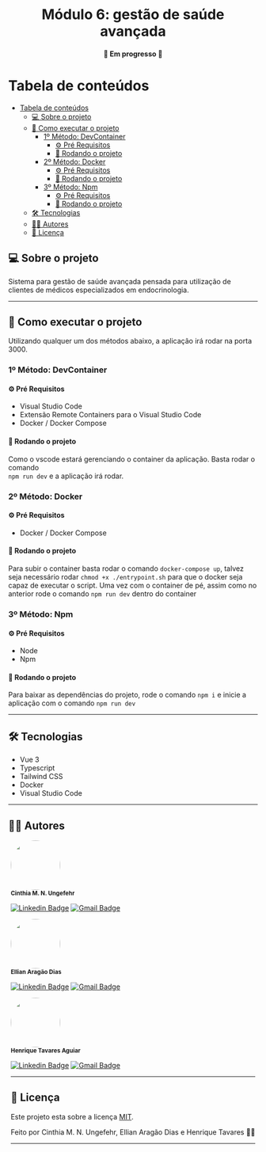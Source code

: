 <h1 align="center">
     Módulo 6: gestão de saúde avançada
</h1>

<h4 align="center">
	🚧 Em progresso 🚧
</h4>

# Tabela de conteúdos

- [Tabela de conteúdos](#tabela-de-conteúdos)
  - [💻 Sobre o projeto](#-sobre-o-projeto)
  - [🚀 Como executar o projeto](#-como-executar-o-projeto)
    - [1º Método: DevContainer](#1º-método-devcontainer)
      - [⚙️ Pré Requisitos](#️-pré-requisitos)
      - [🎲 Rodando o projeto](#-rodando-o-projeto)
    - [2º Método: Docker](#2º-método-docker)
      - [⚙️ Pré Requisitos](#️-pré-requisitos-1)
      - [🎲 Rodando o projeto](#-rodando-o-projeto-1)
    - [3º Método: Npm](#3º-método-npm)
      - [⚙️ Pré Requisitos](#️-pré-requisitos-2)
      - [🎲 Rodando o projeto](#-rodando-o-projeto-2)
  - [🛠 Tecnologias](#-tecnologias)
  - [🦸🤌 Autores](#-autores)
  - [📝 Licença](#-licença)

## 💻 Sobre o projeto

Sistema para gestão de saúde avançada pensada para utilização de clientes de
médicos especializados em endocrinologia.

---

## 🚀 Como executar o projeto

Utilizando qualquer um dos métodos abaixo, a aplicação irá rodar na porta 3000.

### 1º Método: DevContainer

#### ⚙️ Pré Requisitos

- Visual Studio Code
- Extensão Remote Containers para o Visual Studio Code
- Docker / Docker Compose

#### 🎲 Rodando o projeto

Como o vscode estará gerenciando o container da aplicação. Basta rodar o comando    
```npm run dev``` e a aplicação irá rodar.

### 2º Método: Docker

#### ⚙️ Pré Requisitos

- Docker / Docker Compose

#### 🎲 Rodando o projeto

Para subir o container basta rodar o comando ```docker-compose up```, talvez seja necessário rodar ```chmod +x ./entrypoint.sh``` para que o docker seja capaz de executar o script. Uma vez com o container de pé, assim como no anterior rode o comando ```npm run dev``` dentro do container

### 3º Método: Npm

#### ⚙️ Pré Requisitos

- Node
- Npm

#### 🎲 Rodando o projeto

Para baixar as dependências do projeto, rode o comando ```npm i``` e inicie a aplicação com o comando ```npm run dev```

---

## 🛠 Tecnologias

- Vue 3
- Typescript
- Tailwind CSS
- Docker
- Visual Studio Code

---

## 🦸🤌 Autores

<div style="display: flex; justify-content: space-around;">
<div style="display: inline">
 <img style="border-radius: 50%;" src="https://avatars.githubusercontent.com/u/56683006?s=400&u=b3558a3c0d46f8694bbea4f4f36223c70348a985&v=4" width="100px;" alt=""/>
 <br />
 <a><sub><b>Cinthia M. N. Ungefehr</b></sub></a>
 <br />
 
[![Linkedin Badge](https://img.shields.io/badge/-Cinthia-blue?style=flat-square&logo=Linkedin&logoColor=white&link=https://www.linkedin.com/in/cinthia-ungefehr-053898146/)](https://www.linkedin.com/in/cinthia-ungefehr-053898146/)
[![Gmail Badge](https://img.shields.io/badge/-ciin.nagahama@gmail.com-c14438?style=flat-square&logo=Gmail&logoColor=white&link=mailto:ciin.nagahama@gmail.com)](mailto:ciin.nagahama@gmail.com)

<div style="display: flex; justify-content: space-around;">
<div style="display: inline">
 <img style="border-radius: 50%;" src="https://avatars1.githubusercontent.com/u/52057913?s=400&u=222dffcab5586f0eb4efcbff06caa868450f6b8a&v=4" width="100px;" alt=""/>
 <br />
 <a><sub><b>Ellian Aragão Dias</b></sub></a>
 <br />
 
[![Linkedin Badge](https://img.shields.io/badge/-Ellian-blue?style=flat-square&logo=Linkedin&logoColor=white&link=linkedin.com/in/ellian-aragao-dias)](linkedin.com/in/ellian-aragao-dias)
[![Gmail Badge](https://img.shields.io/badge/-ellian.aragao@gmail.com-c14438?style=flat-square&logo=Gmail&logoColor=white&link=mailto:ellian.aragao@gmail.com)](mailto:ellian.aragao@gmail.com)

<div style="display: flex; justify-content: space-around;">
<div style="display: inline">
 <img style="border-radius: 50%;" src="https://avatars.githubusercontent.com/u/51230543?v=4" width="100px;" alt=""/>
 <br />
 <a><sub><b>Henrique Tavares Aguiar</b></sub></a>
 <br />
 
[![Linkedin Badge](https://img.shields.io/badge/-Henrique-blue?style=flat-square&logo=Linkedin&logoColor=white&link=https://www.linkedin.com/in/henrique-tavares-6b1907193/)](https://www.linkedin.com/in/henrique-tavares-6b1907193/)
[![Gmail Badge](https://img.shields.io/badge/-ricktavares76@gmail.com-c14438?style=flat-square&logo=Gmail&logoColor=white&link=mailto:ricktavares76@gmail.com)](mailto:ricktavares76@gmail.com)

---

## 📝 Licença

Este projeto esta sobre a licença [MIT](./LICENSE).

Feito por Cinthia M. N. Ungefehr, Ellian Aragão Dias e Henrique Tavares 👋🏽

---
